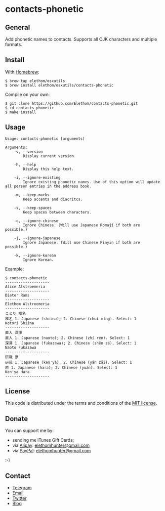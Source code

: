 # contacts-phonetic

## General

Add phonetic names to contacts. Supports all CJK characters and multiple formats.

## Install

With [Homebrew](https://github.com/Homebrew/homebrew):

```Shell
$ brew tap elethom/osxutils
$ brew install elethom/osxutils/contacts-phonetic
```

Compile on your own:

```Shell
$ git clone https://github.com/Elethom/contacts-phonetic.git
$ cd contacts-phonetic
$ make install
```

## Usage

```
Usage: contacts-phonetic [arguments]

Arguments:
    -v, --version
        Display current version.
    
    -h, --help
        Display this help text.
    
    -i, --ignore-existing
        Ignore existing phonetic names. Use of this option will update all person entries in the address book.
    
    -m, --keep-marks
        Keep accents and diacritcs.
    
    -s, --keep-spaces
        Keep spaces between characters.
    
    -c, --ignore-chinese
        Ignore Chinese. (Will use Japanese Romaji if both are possible.)
    
    -j, --ignore-japanese
        Ignore Japanese. (Will use Chinese Pinyin if both are possible.)
    
    -k, --ignore-korean
        Ignore Korean.
```

Example:

```
$ contacts-phonetic
--------------------
Alice Alstroemeria
--------------------
Dieter Rams
--------------------
Elethom Alstroemeria
--------------------
ことり 椎名
椎名 1. Japanese (shiina); 2. Chinese (chuí míng). Select: 1
Kotori Shiina
--------------------
直人 深澤
直人 1. Japanese (naoto); 2. Chinese (zhí rén). Select: 1
深澤 1. Japanese (fukazawa); 2. Chinese (shēn zé). Select: 1
Naoto Fukazawa
--------------------
研哉 原
研哉 1. Japanese (ken'ya); 2. Chinese (yán zāi). Select: 1
原 1. Japanese (hara); 2. Chinese (yuán). Select: 1
Ken'ya Hara
--------------------
```

## License

This code is distributed under the terms and conditions of the [MIT license](http://opensource.org/licenses/MIT).

## Donate

You can support me by:

* sending me iTunes Gift Cards;
* via [Alipay](https://www.alipay.com): elethomhunter@gmail.com
* via [PayPal](https://www.paypal.com): elethomhunter@gmail.com

:-)

## Contact

* [Telegram](http://telegram.me/elethom)
* [Email](mailto:elethomhunter@gmail.com)
* [Twitter](https://twitter.com/elethomhunter)
* [Blog](http://blog.projectrhinestone.org)
